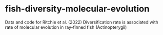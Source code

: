 # fish-diversity-molecular-evolution
Data and code for Ritchie et al. (2022) Diversification rate is associated with rate of molecular evolution in ray-finned fish (Actinopterygii)
